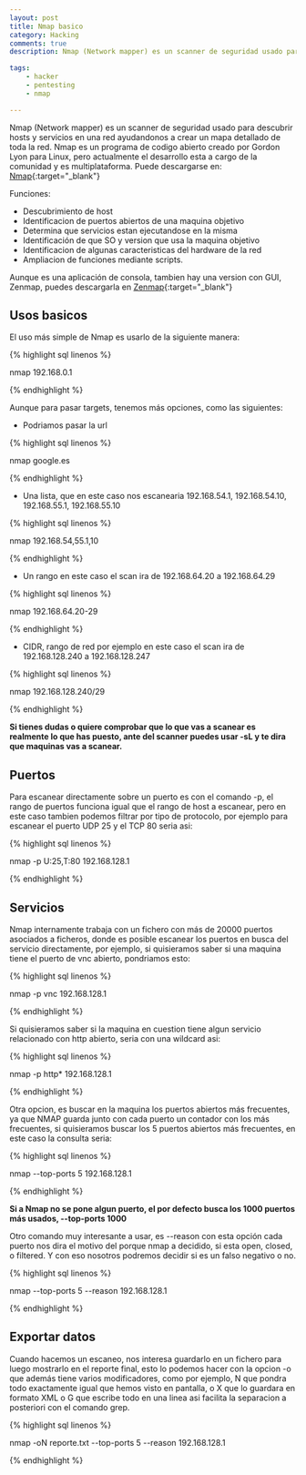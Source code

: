 ```yaml
---
layout: post
title: Nmap basico
category: Hacking
comments: true
description: Nmap (Network mapper) es un scanner de seguridad usado para descubrir hosts y servicios en una red ayudandonos a crear un mapa detallado de toda la red. Nmap es un programa de codigo abierto creado por Gordon Lyon para Linux, pero actualmente el desarrollo esta a cargo de la comunidad y es multiplataforma.

tags:   
    - hacker
    - pentesting
    - nmap

---
```


Nmap (Network mapper) es un scanner de seguridad usado para descubrir hosts y servicios en una red ayudandonos a crear un mapa detallado de toda la red. Nmap es un programa de codigo abierto creado por Gordon Lyon para Linux, pero actualmente el desarrollo esta a cargo de la comunidad y es multiplataforma.
Puede descargarse en: [Nmap](https://nmap.org/){:target="_blank"}


Funciones:

* Descubrimiento de host
* Identificacion de puertos abiertos de una maquina objetivo
* Determina que servicios estan ejecutandose en la misma
* Identificación de que SO y version que usa la maquina objetivo
* Identificacion de algunas caracteristicas del hardware de la red
* Ampliacion de funciones mediante scripts.

Aunque es una aplicación de consola, tambien hay una version con GUI, Zenmap, puedes descargarla en [Zenmap](https://nmap.org/zenmap/){:target="_blank"}

## Usos basicos

El uso más simple de Nmap es usarlo de la siguiente manera:

{% highlight sql linenos %}

nmap 192.168.0.1

{% endhighlight %}

Aunque para pasar targets, tenemos más opciones, como las siguientes:

* Podriamos pasar la url

{% highlight sql linenos %}

nmap google.es

{% endhighlight %}

* Una lista, que en este caso nos escanearia 192.168.54.1, 192.168.54.10, 192.168.55.1, 192.168.55.10

{% highlight sql linenos %}

nmap 192.168.54,55.1,10

{% endhighlight %}

* Un rango en este caso el scan ira de 192.168.64.20 a 192.168.64.29

{% highlight sql linenos %}

nmap 192.168.64.20-29

{% endhighlight %}

* CIDR, rango de red por ejemplo en este caso el scan ira de 192.168.128.240 a 192.168.128.247

{% highlight sql linenos %}

nmap 192.168.128.240/29

{% endhighlight %}

__Si tienes dudas o quiere comprobar que lo que vas a scanear es realmente lo que has puesto, ante del scanner puedes usar -sL y te dira que maquinas vas a scanear.__


## Puertos

Para escanear directamente sobre un puerto es con el comando -p, el rango de puertos funciona igual que el rango de host a escanear, pero en este caso tambien podemos filtrar por tipo de protocolo, por ejemplo para escanear el puerto UDP 25 y el TCP 80 seria asi:

{% highlight sql linenos %}

nmap -p U:25,T:80 192.168.128.1

{% endhighlight %}


## Servicios

Nmap internamente trabaja con un fichero con más de 20000 puertos asociados a ficheros, donde es posible escanear los puertos en busca del servicio directamente, por ejemplo, si quisieramos saber si una maquina tiene el puerto de vnc abierto, pondriamos esto:

{% highlight sql linenos %}

nmap -p vnc 192.168.128.1

{% endhighlight %}

Si quisieramos saber si la maquina en cuestion tiene algun servicio relacionado con http abierto, seria con una wildcard asi:

{% highlight sql linenos %}

nmap -p http* 192.168.128.1

{% endhighlight %}

Otra opcion, es buscar en la maquina los puertos abiertos más frecuentes, ya que NMAP guarda junto con cada puerto un contador con los más frecuentes, si quisieramos buscar los 5 puertos abiertos más frecuentes, en este caso la consulta seria:

{% highlight sql linenos %}

nmap --top-ports 5 192.168.128.1

{% endhighlight %}

__Si a Nmap no se pone algun puerto, el por defecto busca los 1000 puertos más usados, --top-ports 1000__

Otro comando muy interesante a usar, es --reason con esta opción cada puerto nos dira el motivo del porque nmap a decidido, si esta open, closed, o filtered. Y con eso nosotros podremos decidir si es un falso negativo o no.

{% highlight sql linenos %}

nmap --top-ports 5 --reason 192.168.128.1

{% endhighlight %}


## Exportar datos

Cuando hacemos un escaneo, nos interesa guardarlo en un fichero para luego mostrarlo en el reporte final, esto lo podemos hacer con la opcion -o que además tiene varios modificadores, como por ejemplo, N que pondra todo exactamente igual que hemos visto en pantalla, o X que lo guardara en formato XML o G que escribe todo en una linea asi facilita la separacion a posteriori con el comando grep.


{% highlight sql linenos %}

nmap -oN reporte.txt --top-ports 5 --reason 192.168.128.1

{% endhighlight %}








